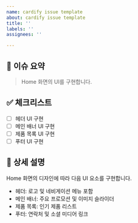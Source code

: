 ```yaml
---
name: cardify issue template
about: cardify issue template
title: ''
labels: ''
assignees: ''

---
```


## 📄 이슈 요약
> Home 화면의 UI를 구현합니다.

## ✅ 체크리스트
- [ ] 헤더 UI 구현
- [ ] 메인 배너 UI 구현
- [ ] 제품 목록 UI 구현
- [ ] 푸터 UI 구현

## 📝 상세 설명
Home 화면의 디자인에 따라 다음 UI 요소를 구현합니다.
- 헤더: 로고 및 네비게이션 메뉴 포함
- 메인 배너: 주요 프로모션 및 이미지 슬라이더
- 제품 목록: 인기 제품 리스트
- 푸터: 연락처 및 소셜 미디어 링크
